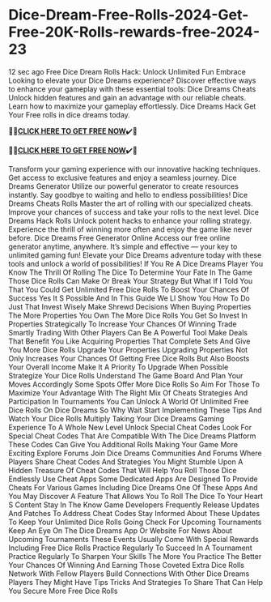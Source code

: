 # Dice-Dream-Free-Rolls-2024-Get-Free-20K-Rolls-rewards-free-2024-23
12 sec ago Free Dice Dream Rolls Hack: Unlock Unlimited Fun Embrace
Looking to elevate your Dice Dreams experience? Discover effective ways to enhance your gameplay with these essential tools: Dice Dreams Cheats
Unlock hidden features and gain an advantage with our reliable cheats. Learn how to maximize your gameplay effortlessly. Dice Dreams Hack
Get Your Free rolls in dice dreams today.

🎁🎁**[CLICK HERE TO GET FREE NOW](https://royxn.com/Dice-Dreams)**✔️🎁

🎁🎁**[CLICK HERE TO GET FREE NOW](https://royxn.com/Dice-Dreams)**✔️🎁

Transform your gaming experience with our innovative hacking techniques. Get access to exclusive features and enjoy a seamless journey. Dice Dreams Generator
Utilize our powerful generator to create resources instantly. Say goodbye to waiting and hello to endless possibilities! Dice Dreams Cheats Rolls
Master the art of rolling with our specialized cheats. Improve your chances of success and take your rolls to the next level. Dice Dreams Hack Rolls
Unlock potent hacks to enhance your rolling strategy. Experience the thrill of winning more often and enjoy the game like never before. Dice Dreams Free Generator Online
Access our free online generator anytime, anywhere. It’s simple and effective — your key to unlimited gaming fun!
Elevate your Dice Dreams adventure today with these tools and unlock a world of possibilities!
If You Re A Dice Dreams Player You Know The Thrill Of Rolling The Dice To Determine Your Fate In The Game Those Dice Rolls Can Make Or Break Your Strategy But What If I Told You That You Could Get Unlimited Free Dice Rolls To Boost Your Chances Of Success Yes It S Possible And In This Guide We Ll Show You How To Do Just That Invest Wisely Make Shrewd Decisions When Buying Properties The More Properties You Own The More Dice Rolls You Get So Invest In Properties Strategically To Increase Your Chances Of Winning Trade Smartly Trading With Other Players Can Be A Powerful Tool Make Deals That Benefit You Like Acquiring Properties That Complete Sets And Give You More Dice Rolls Upgrade Your Properties Upgrading Properties Not Only Increases Your Chances Of Getting Free Dice Rolls But Also Boosts Your Overall Income Make It A Priority To Upgrade When Possible Strategize Your Dice Rolls Understand The Game Board And Plan Your Moves Accordingly Some Spots Offer More Dice Rolls So Aim For Those To Maximize Your Advantage With The Right Mix Of Cheats Strategies And Participation In Tournaments You Can Unlock A World Of Unlimited Free Dice Rolls On Dice Dreams So Why Wait Start Implementing These Tips And Watch Your Dice Rolls Multiply Taking Your Dice Dreams Gaming Experience To A Whole New Level Unlock Special Cheat Codes Look For Special Cheat Codes That Are Compatible With The Dice Dreams Platform These Codes Can Give You Additional Rolls Making Your Game More Exciting Explore Forums Join Dice Dreams Communities And Forums Where Players Share Cheat Codes And Strategies You Might Stumble Upon A Hidden Treasure Of Cheat Codes That Will Help You Roll Those Dice Endlessly Use Cheat Apps Some Dedicated Apps Are Designed To Provide Cheats For Various Games Including Dice Dreams One Of These Apps And You May Discover A Feature That Allows You To Roll The Dice To Your Heart S Content Stay In The Know Game Developers Frequently Release Updates And Patches To Address Cheat Codes Stay Informed About These Updates To Keep Your Unlimited Dice Rolls Going Check For Upcoming Tournaments Keep An Eye On The Dice Dreams App Or Website For News About Upcoming Tournaments These Events Usually Come With Special Rewards Including Free Dice Rolls Practice Regularly To Succeed In A Tournament Practice Regularly To Sharpen Your Skills The More You Practice The Better Your Chances Of Winning And Earning Those Coveted Extra Dice Rolls Network With Fellow Players Build Connections With Other Dice Dreams Players They Might Have Tips Tricks And Strategies To Share That Can Help You Secure More Free Dice Rolls

